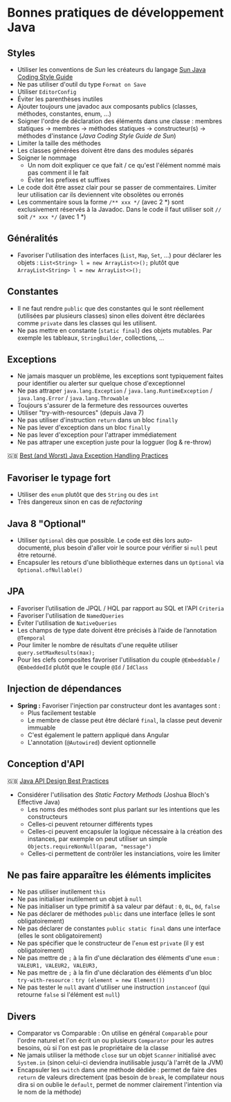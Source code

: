 # Bonnes pratiques de développement Java

## Styles

* Utiliser les conventions de _Sun_ les créateurs du langage [Sun Java Coding Style Guide](https://www.oracle.com/technetwork/java/javase/overview/codeconvtoc-136057.html)
* Ne pas utiliser d'outil du type `Format on Save`
* Utiliser `EditorConfig`
* Éviter les parenthèses inutiles
* Ajouter toujours une javadoc aux composants publics (classes, méthodes, constantes, enum, ...)
* Soigner l'ordre de déclaration des éléments dans une classe : membres statiques -> membres -> méthodes statiques -> constructeur(s) -> méthodes d'instance (_Java Coding Style Guide de Sun_)
* Limiter la taille des méthodes
* Les classes générées doivent être dans des modules séparés
* Soigner le nommage
  * Un nom doit expliquer ce que fait / ce qu'est l'élément nommé mais pas comment il le fait
  * Éviter les prefixes et suffixes
* Le code doit être assez clair pour se passer de commentaires. Limiter leur utilisation car ils deviennent vite obsolètes ou erronés
* Les commentaire sous la forme `/** xxx */` (avec 2 \*) sont exclusivement réservés à la Javadoc. Dans le code il faut utiliser soit `//` soit `/* xxx */` (avec 1 \*)

## Généralités

* Favoriser l'utilisation des interfaces (`List`, `Map`, `Set`, ...) pour déclarer les objets : `List<String> l = new ArrayList<>();` plutôt que `ArrayList<String> l = new ArrayList<>();`

## Constantes

* Il ne faut rendre `public` que des constantes qui le sont réellement (utilisées par plusieurs classes) sinon elles doivent être déclarées comme `private` dans les classes qui les utilisent.
* Ne pas mettre en constante (`static final`) des objets mutables. Par exemple les tableaux, `StringBuilder`, collections, ...

## Exceptions

* Ne jamais masquer un problème, les exceptions sont typiquement faites pour identifier ou alerter sur quelque chose d'exceptionnel
* Ne pas attraper `java.lang.Exception` / `java.lang.RuntimeException` / `java.lang.Error` / `java.lang.Throwable`
* Toujours s'assurer de la fermeture des ressources ouvertes
* Utiliser "try-with-resources" (depuis Java 7)
* Ne pas utiliser d'instruction `return` dans un bloc `finally`
* Ne pas lever d'exception dans un bloc `finally`
* Ne pas lever d'exception pour l'attraper immédiatement
* Ne pas attraper une exception juste pour la logguer (log & re-throw)

:uk: [Best (and Worst) Java Exception Handling Practices](https://able.bio/DavidLandup/best-and-worst-java-exception-handling-practices--18h55kh)

## Favoriser le typage fort

* Utiliser des `enum` plutôt que des `String` ou des `int`
* Très dangereux sinon en cas de _refactoring_

## Java 8 "Optional"

* Utiliser `Optional` dès que possible. Le code est dès lors auto-documenté, plus besoin d'aller voir le source pour vérifier si `null` peut être retourné.
* Encapsuler les retours d'une bibliothèque externes dans un `Optional` via `Optional.ofNullable()`

## JPA

* Favoriser l’utilisation de JPQL / HQL par rapport au SQL et l'API `Criteria`
* Favoriser l'utilisation de `NamedQueries`
* Éviter l'utilisation de `NativeQueries`
* Les champs de type date doivent être précisés à l’aide de l’annotation `@Temporal`
* Pour limiter le nombre de résultats d'une requête utiliser `query.setMaxResults(max);`
* Pour les clefs composites favoriser l'utilisation du couple `@Embeddable` / `@EmbeddedId` plutôt que le couple `@Id` / `IdClass`

## Injection de dépendances

* **Spring :** Favoriser l'injection par constructeur dont les avantages sont :
  * Plus facilement testable
  * Le membre de classe peut être déclaré `final`, la classe peut devenir immuable
  * C'est également le pattern appliqué dans Angular
  * L'annotation (`@Autowired`) devient optionnelle

## Conception d'API

:uk: [Java API Design Best Practices](https://jonathangiles.net/presentations/java-api-design-best-practices/)

* Considérer l'utilisation des _Static Factory Methods_ (Joshua Bloch's Effective Java)
  * Les noms des méthodes sont plus parlant sur les intentions que les constructeurs
  * Celles-ci peuvent retourner différents types
  * Celles-ci peuvent encapsuler la logique nécessaire à la création des instances, par exemple on peut utiliser un simple `Objects.requireNonNull(param, "message")`
  * Celles-ci permettent de contrôler les instanciations, voire les limiter

## Ne pas faire apparaître les éléments implicites

* Ne pas utiliser inutilement `this`
* Ne pas initialiser inutilement un objet à `null`
* Ne pas initialiser un type primitif à sa valeur par défaut :  `0`, `0L`, `0d`, `false`
* Ne pas déclarer de méthodes `public` dans une interface (elles le sont obligatoirement)
* Ne pas déclarer de constantes `public static final` dans une interface (elles le sont obligatoirement)
* Ne pas spécifier que le constructeur de l'`enum` est `private` (il y est obligatoirement)
* Ne pas mettre de `;` à la fin d'une déclaration des éléments d'une `enum` : `VALEUR1, VALEUR2, VALEUR3,`
* Ne pas mettre de `;` à la fin d'une déclaration des éléments d'un bloc `try-with-resource` : `try (element = new Element())`
* Ne pas tester le `null` avant d'utiliser une instruction `instanceof` (qui retourne `false` si l'élément est `null`)

## Divers

* Comparator vs Comparable  : On utilise en général `Comparable` pour l'ordre naturel et l'on écrit un ou plusieurs `Comparator` pour les autres besoins, où si l'on est pas le propriétaire de la classe
* Ne jamais utiliser la méthode `close` sur un objet `Scanner` initialisé avec `System.in` (sinon celui-ci deviendra inutilisable jusqu'à l'arrêt de la JVM)
* Encapsuler les `switch` dans une méthode dédiée : permet de faire des `return` de valeurs directement (pas besoin de `break`, le compilateur nous dira si on oublie le `default`, permet de nommer clairement l'intention via le nom de la méthode)
